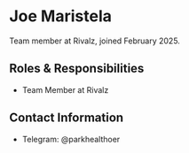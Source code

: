 # Joe Maristela

Team member at Rivalz, joined February 2025.

## Roles & Responsibilities
- Team Member at Rivalz

## Contact Information
- Telegram: @parkhealthoer
